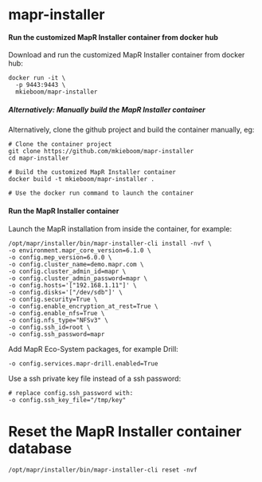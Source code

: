 # mapr-installer

#### Run the customized MapR Installer container from docker hub
Download and run the customized MapR Installer container from docker hub:
```
docker run -it \
  -p 9443:9443 \
  mkieboom/mapr-installer
```

##### Alternatively: Manually build the MapR Installer container
Alternatively, clone the github project and build the container manually, eg:
```
# Clone the container project
git clone https://github.com/mkieboom/mapr-installer  
cd mapr-installer  

# Build the customized MapR Installer container
docker build -t mkieboom/mapr-installer .

# Use the docker run command to launch the container
```

#### Run the MapR Installer container
Launch the MapR installation from inside the container, for example:
```
/opt/mapr/installer/bin/mapr-installer-cli install -nvf \
-o environment.mapr_core_version=6.1.0 \
-o config.mep_version=6.0.0 \
-o config.cluster_name=demo.mapr.com \
-o config.cluster_admin_id=mapr \
-o config.cluster_admin_password=mapr \
-o config.hosts='["192.168.1.11"]' \
-o config.disks='["/dev/sdb"]' \
-o config.security=True \
-o config.enable_encryption_at_rest=True \
-o config.enable_nfs=True \
-o config.nfs_type="NFSv3" \
-o config.ssh_id=root \
-o config.ssh_password=mapr
```

Add MapR Eco-System packages, for example Drill:
```
-o config.services.mapr-drill.enabled=True
```

Use a ssh private key file instead of a ssh password:
```
# replace config.ssh_password with:
-o config.ssh_key_file="/tmp/key"
```

# Reset the MapR Installer container database
```
/opt/mapr/installer/bin/mapr-installer-cli reset -nvf
```
